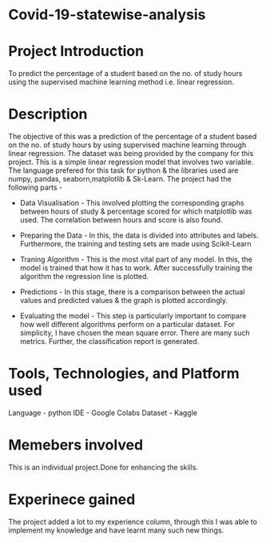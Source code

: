 # Covid-19-statewise-analysis


# Project Introduction
To predict the percentage of a student based on the no. of study hours using the supervised machine learning method i.e. linear regression.

# Description 
The objective of this was a prediction of the percentage of a student based on the no. of study hours by using supervised machine learning through linear regression. 
The dataset was being provided by the company for this project. This is a simple linear regression model that involves two variable. The language prefered for this task for python & the libraries used are numpy, pandas, seaborn,matplotlib & Sk-Learn.
The project had the following parts - 

* Data Visualisation - This involved plotting the corresponding graphs between hours of study & percentage scored for which matplotlib was used. The correlation between hours and score is also found.

* Preparing the Data - In this, the data is divided into attributes and labels. Furthermore, the training and testing sets are made using Scikit-Learn 

* Traning Algorithm - This is the most vital part of any model. In this, the model is trained that how it has to work. After successfully training the algorithm the regression line is plotted.

* Predictions - In this stage, there is a comparison between the actual values and predicted values & the graph is plotted accordingly.

* Evaluating the model - This step is particularly important to compare how well different algorithms perform on a particular dataset. For simplicity, I have chosen the mean square error. There are many such metrics. Further, the classification report is generated. 

# Tools, Technologies, and Platform used 
Language - python
IDE - Google Colabs
Dataset - Kaggle

# Memebers involved
This is an individual project.Done for enhancing the skills.

# Experinece gained
The project added a lot to my experience column, through this I was able to implement my knowledge and have learnt many such new things. 

